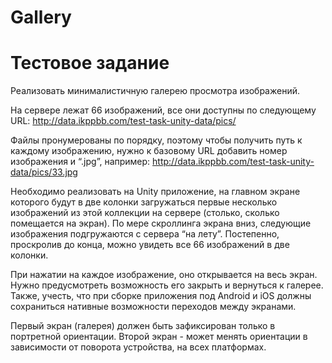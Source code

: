 # Gallery
# Тестовое задание
Реализовать минималистичную галерею просмотра изображений.

На сервере лежат 66 изображений, все они доступны по следующему URL:
http://data.ikppbb.com/test-task-unity-data/pics/

Файлы пронумерованы по порядку, поэтому чтобы получить путь к каждому изображению, нужно к базовому URL добавить номер изображения и “.jpg”, например:
http://data.ikppbb.com/test-task-unity-data/pics/33.jpg

Необходимо реализовать на Unity приложение, на главном экране которого будут в две колонки загружаться первые несколько изображений из этой коллекции на сервере (столько, сколько помещается на экран). По мере скроллинга экрана вниз, следующие изображения подгружаются с сервера “на лету”. Постепенно, проскролив до конца, можно увидеть все 66 изображений в две колонки.

При нажатии на каждое изображение, оно открывается на весь экран. Нужно предусмотреть возможность его закрыть и вернуться к галерее. Также, учесть, что при сборке приложения под Android и iOS должны сохраниться нативные возможности переходов между экранами.

Первый экран (галерея) должен быть зафиксирован только в портретной ориентации. Второй экран - может менять ориентации в зависимости от поворота устройства, на всех платформах.

